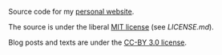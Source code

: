 Source code for my [personal website](http://phdp.github.io/).

The source is under the liberal [MIT license](http://opensource.org/licenses/MIT) (see *LICENSE.md*).

Blog posts and texts are under the [CC-BY 3.0 license](https://creativecommons.org/licenses/by/3.0/).

